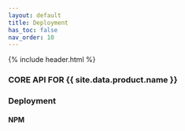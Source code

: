 ```yaml
---
layout: default
title: Deployment
has_toc: false
nav_order: 10  
---
```

{% include header.html %}
### CORE API FOR {{ site.data.product.name }}

### Deployment

#### NPM
